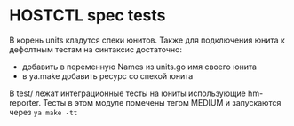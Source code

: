 # HOSTCTL spec tests

В корень units кладутся спеки юнитов.
Также для подключения юнита к дефолтным тестам на синтаксис достаточно:
* добавить в переменную Names из units.go имя своего юнита
* в ya.make добавить ресурс со спекой юнита

В test/ лежат интеграционные тесты на юниты использующие hm-reporter.
Тесты в этом модуле помечены тегом MEDIUM и запускаются через `ya make -tt`
